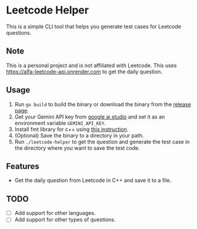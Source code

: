 # Leetcode Helper

This is a simple CLI tool that helps you generate test cases for Leetcode questions.

## Note
This is a personal project and is not affiliated with Leetcode.
This uses https://alfa-leetcode-api.onrender.com to get the daily question.

## Usage

1. Run `go build` to build the binary or download the binary from the [release page](https://github.com/Ar0manKhan/leetcode-helper/releases).
2. Get your Gemini API key from [google ai studio](https://aistudio.google.com/) and set it as an environment variable `GEMINI_API_KEY`.
3. Install fmt library for c++ using [this instruction](https://fmt.dev/latest/get-started/).
4. (Optional) Save the binary to a directory in your path.
5. Run `./leetcode-helper` to get the question and generate the test case in the directory where you want to save the test code.

## Features
- Get the daily question from Leetcode in C++ and save it to a file.

## TODO
- [ ] Add support for other languages.
- [ ] Add support for other types of questions.
